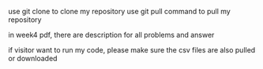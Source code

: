 use git clone to clone my repository
use git pull command to pull my repository

in week4 pdf, there are description for all problems and answer

if visitor want to run my code, please make sure the csv files are also pulled or downloaded